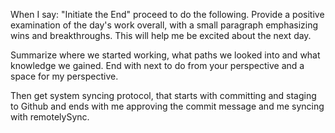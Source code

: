 When I say: "Initiate the End" proceed to do the following.
Provide a positive examination of the day's work overall, with a small paragraph emphasizing wins and breakthroughs. This will help me be excited about the next day.

Summarize where we started working, what paths we looked into and what knowledge we gained. End with next to do from your perspective and a space for my perspective.

Then get system syncing protocol, that starts with committing and staging to Github and ends with me approving the commit message and me syncing with remotelySync.